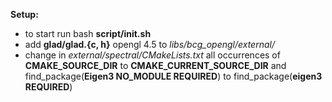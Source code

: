 **Setup:**
- to start run bash **script/init.sh**
- add **glad/glad.{c, h}** opengl 4.5 to *libs/bcg_opengl/external/*
- change in *external/spectral/CMakeLists.txt* all occurrences of
    **CMAKE_SOURCE_DIR** to **CMAKE_CURRENT_SOURCE_DIR**
  	and find_package(**Eigen3 NO_MODULE REQUIRED**) to find_package(**eigen3 REQUIRED**)

